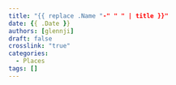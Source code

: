 ```yaml
---
title: "{{ replace .Name "-" " " | title }}"
date: {{ .Date }}
authors: [glennji]
draft: false
crosslink: "true"
categories:
  - Places
tags: []
---
```


